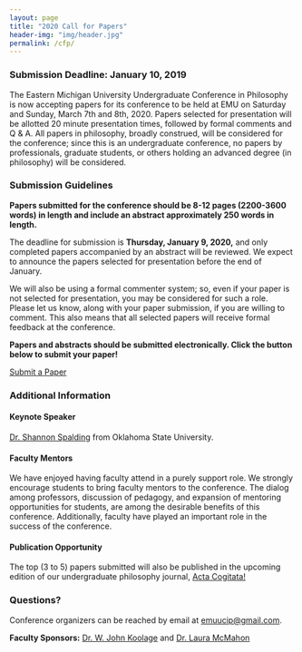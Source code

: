```yaml
---
layout: page
title: "2020 Call for Papers"
header-img: "img/header.jpg"
permalink: /cfp/
---
```


<div class="container">
  <div class="col-md-8 col-md-offset-2 cfp-page">
    <h3 class="home-h3">Submission Deadline: January 10, 2019</h3>
    <!--<p class="text-justify">The 2018 UCiP has concluded. Next year's Call for Papers will be announced in early November, 2018. Check back then to submit your paper!</p>
    <p class="text-justify">In the meantime, you can <a href="{{ site.baseurl }}/schedule/">check out the 2018 UCiP (concluded) Schedule</a>, <a href="{{ site.baseurl }}/history/">look through past programs, notes, and keynote speakers,</a> or <a href="{{ site.baseurl }}/gallery/">see what's happened at past conferences</a> to get a feel for how UCiP operates.</p>-->
    <p class="text-justify">The Eastern Michigan University Undergraduate Conference in Philosophy is now accepting papers
for its conference to be held at EMU on Saturday and Sunday, March 7th and 8th, 2020.  Papers selected for presentation will be allotted 20 minute presentation times, followed by formal comments and Q & A.  All papers in philosophy, broadly construed, will be considered for the conference; since this is an undergraduate conference, no papers by professionals, graduate students, or others holding an advanced degree (in philosophy) will be considered.</p>
    <h3>Submission Guidelines</h3>
    <p class="text-justify"><b>Papers submitted for the conference should be 8-12 pages (2200-3600 words) in length and include an abstract approximately 250 words in length.</b></p>
    <p class="text-justify">The deadline for submission is <strong>Thursday, January 9, 2020,</strong> and only completed papers accompanied by an abstract will be reviewed. We expect to announce the papers selected for presentation before the end of January.</p>
    <p class="text-justify">We will also be using a formal commenter system; so, even if your paper is not selected for presentation, you may be considered for such a role.  Please let us know, along with your paper submission, if you are willing to comment.  This also means that all selected papers will receive formal feedback at the conference.</p>
    <p class="text-justify"><b>Papers and abstracts should be submitted electronically. Click the button below to submit your paper!</b></p>
    <div class="text-center">
      <a class="btn btn-primary cfp" href="https://forms.gle/BgLRxMn7hhiteGjh7" role="button">Submit a Paper</a>
    </div>
    <h3>Additional Information</h3>
    <h4>Keynote Speaker</h4>
    <p class="text-justify"><a href="https://www.shannonspalding.com">Dr. Shannon Spalding</a> from Oklahoma State University.</p>
    <h4>Faculty Mentors</h4>
    <p class="text-justify">We have enjoyed having faculty attend in a purely support role.  We strongly encourage students to bring faculty mentors to the conference.  The dialog among professors, discussion of pedagogy, and expansion of mentoring opportunities for students, are among the desirable benefits of this conference. Additionally, faculty have played an important role in the success of the conference.</p>
    <h4>Publication Opportunity</h4>
    <p class="text-justify">The top (3 to 5) papers submitted will also be published in the upcoming edition of our undergraduate philosophy journal, <a href="{{ site.baseurl }}/journal/">Acta Cogitata!</a></p>
    <h3>Questions?</h3>
    <p class="text-justify">Conference organizers can be reached by email at <a href="mailto:emuucip@gmail.com">emuucip@gmail.com</a>.</p>
    <p class="text-justify"><b>Faculty Sponsors:</b> <a href="https://www.emich.edu/historyphilosophy/philosophy/faculty/jkoolage.php">Dr. W. John Koolage</a> and <a href="http://www.emich.edu/historyphilosophy/philosophy/faculty/mcmahon.php">Dr. Laura McMahon</a></p>
  </div>
</div>
